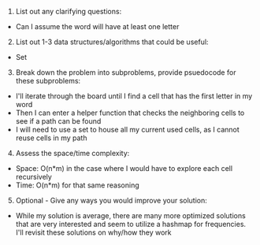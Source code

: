 1. List out any clarifying questions:
- Can I assume the word will have at least one letter

2. List out 1-3 data structures/algorithms that could be useful:
- Set

3. Break down the problem into subproblems, provide psuedocode for these subproblems:
- I'll iterate through the board until I find a cell that has the first letter in my word
- Then I can enter a helper function that checks the neighboring cells to see if a path can be found
- I will need to use a set to house all my current used cells, as I cannot reuse cells in my path

4. Assess the space/time complexity:
- Space: O(n*m) in the case where I would have to explore each cell recursively
- Time: O(n*m) for that same reasoning

5. Optional - Give any ways you would improve your solution:
- While my solution is average, there are many more optimized solutions that are very interested and seem to utilize a hashmap for frequencies. I'll revisit these solutions on why/how they work